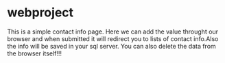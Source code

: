 # webproject
This is a simple contact info page. Here we can add the value throught our browser and when submitted it will redirect you to lists of contact info.Also the info will be saved in your sql server. You can also delete the data from the browser itself!!! 
